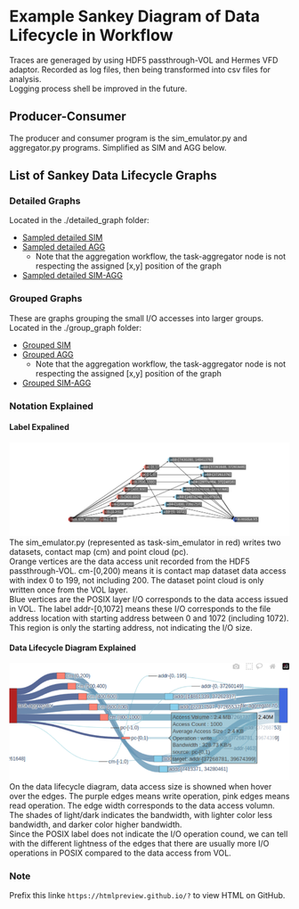 # Example Sankey Diagram of Data Lifecycle in Workflow
Traces are generaged by using HDF5 passthrough-VOL and Hermes VFD adaptor. Recorded as log files, then being transformed into csv files for analysis.\
Logging process shell be improved in the future.

## Producer-Consumer
The producer and consumer program is the sim_emulator.py and aggregator.py programs. Simplified as SIM and AGG below.

## List of Sankey Data Lifecycle Graphs
### Detailed Graphs 
Located in the ./detailed_graph folder:
- [Sampled detailed SIM](https://htmlpreview.github.io/?https://github.com/candiceT233/local-co-scheduling/blob/sankey-graph/sankey_diagram/detailed_graph/sankey-sampled-sim_w-vol-vfd-.html)
- [Sampled detailed AGG](https://htmlpreview.github.io/?https://github.com/candiceT233/local-co-scheduling/blob/sankey-graph/sankey_diagram/detailed_graph/sankey-sampled-agg-vol-vfd.html)
    - Note that the aggregation workflow, the task-aggregator node is not respecting the assigned [x,y] position of the graph
- [Sampled detailed SIM-AGG](https://htmlpreview.github.io/?https://github.com/candiceT233/local-co-scheduling/blob/sankey-graph/sankey_diagram/detailed_graph/sankey-sampled-agg-vol-vfd.html)

### Grouped Graphs
These are graphs grouping the small I/O accesses into larger groups. \
Located in the ./group_graph folder:
- [Grouped SIM](https://htmlpreview.github.io/?https://github.com/candiceT233/local-co-scheduling/blob/sankey-graph/sankey_diagram/group_graph/sankey-grouped-sim-vol-vfd-.html)
- [Grouped AGG](https://htmlpreview.github.io/?https://github.com/candiceT233/local-co-scheduling/blob/sankey-graph/sankey_diagram/group_graph/sankey-grouped-agg-vol-vfd.html)
    - Note that the aggregation workflow, the task-aggregator node is not respecting the assigned [x,y] position of the graph
- [Grouped SIM-AGG](https://htmlpreview.github.io/?https://github.com/candiceT233/local-co-scheduling/blob/sankey-graph/sankey_diagram/group_graph/sankey-grouped-sim_agg-vol-vfd.html)

### Notation Explained
#### Label Expalined
![Simulation Data Object Diagram](group_graph/networkx-grouped-sim.png)
The sim_emulator.py (represented as task-sim_emulator in red) writes two datasets, contact map (cm) and point cloud (pc). \
Orange vertices are the data access unit recorded from the HDF5 passthrough-VOL. cm-[0,200) means it is contact map dataset data access with index 0 to 199, not including 200. The dataset point cloud is only written once from the VOL layer. \
Blue vertices are the POSIX layer I/O corresponds to the data access issued in VOL. The label addr-[0,1072] means these I/O corresponds to the file address location with starting address between 0 and 1072 (including 1072). This region is only the starting address, not indicating the I/O size.

#### Data Lifecycle Diagram Explained
![Aggregation Write Snapshot](group_graph/snapshot.png)
On the data lifecycle diagram, data access size is showned when hover over the edges. The  purple edges means write operation, pink edges means read operation. The edge width corresponds to the data access volumn. The shades of light/dark indicates the bandwidth, with lighter color less bandwidth, and darker color higher bandwidth. \
Since the POSIX label does not indicate the I/O operation cound, we can tell with the different lightness of the edges that there are usually more I/O operations in POSIX compared to the data access from VOL.

### Note
Prefix this linke `https://htmlpreview.github.io/?` to view HTML on GitHub.